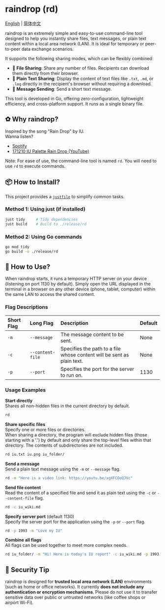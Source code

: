 # raindrop (rd)

[English](README.md) | [简体中文](README.zh-CN.md)

raindrop is an extremely simple and easy-to-use command-line tool designed to help you instantly share files, text messages, or plain text content within a local area network (LAN). It is ideal for temporary or peer-to-peer data exchange scenarios.

It supports the following sharing modes, which can be flexibly combined:

- 📁 **File Sharing**: Share any number of files. Recipients can download them directly from their browser.
- 📄 **Plain Text Sharing**: Display the content of text files like `.txt`, `.md`, or `.log` directly in the recipient's browser without requiring a download.
- 💬 **Message Sending**: Send a short text message.

This tool is developed in Go, offering zero-configuration, lightweight efficiency, and cross-platform support. It runs as a single binary file.

## ✿ Why raindrop?

Inspired by the song "Rain Drop" by IU.  
Wanna listen?

- [Spotify](https://open.spotify.com/track/6tlMVCqZlmxfnjZt3OiHjE)
- [171210 IU Palette Rain Drop (YouTube)](https://youtu.be/xgXFCOoQJVc)

Note: For ease of use, the command-line tool is named `rd`. You will need to use `rd` to execute commands.

## 📦 How to Install?

This project provides a [`justfile`](https://github.com/casey/just) to simplify common tasks.

### Method 1: Using just (if installed)

```bash
just tidy     # Tidy dependencies
just build    # Build to ./release/rd
```

### Method 2: Using Go commands

```bash
go mod tidy
go build -o ./release/rd
```

## 🤯 How to Use?

When raindrop starts, it runs a temporary HTTP server on your device (listening on port 1130 by default). Simply open the URL displayed in the terminal in a browser on any other device (phone, tablet, computer) within the same LAN to access the shared content.

### Flag Descriptions

| Short Flag | Long Flag      | Description                                                              | Default |
| :--------- | :------------- | :----------------------------------------------------------------------- | :------ |
| `-m`       | `--message`    | The message content to be sent.                                          | None    |
| `-c`       | `--content-file` | Specifies the path to a file whose content will be sent as plain text. | None    |
| `-p`       | `--port`       | Specifies the port for the server to run on.                             | 1130    |

### Usage Examples

**Start directly**  
Shares all non-hidden files in the current directory by default.

```bash
rd
```

**Share specific files**  
Specify one or more files or directories.  
When sharing a directory, the program will exclude hidden files (those starting with a '.') by default and only share the top-level files within that directory. The contents of subdirectories are not included.

```bash
rd iu.txt iu.png iu_folder/
```

**Send a message**  
Send a plain text message using the `-m` or `--message` flag.

```bash
rd -m "Here is a video link: https://youtu.be/xgXFCOoQJVc"
```

**Send file content**  
Read the content of a specified file and send it as plain text using the `-c` or `--content-file` flag.

```bash
rd -c iu_wiki.md
```

**Specify server port** (default 1130)  
Specify the server port for the application using the `-p` or `--port` flag.

```bash
rd -p 1993 -m "Love my IU"
```

**Combine all flags**  
All flags can be used together to meet more complex needs.

```bash
rd iu_folder/ -m "Hi! Here is today's IU report" -c iu_wiki.md -p 1993
```

## 🥺 Security Tip

raindrop is designed for **trusted local area network (LAN)** environments (such as home or office networks). It currently **does not include any authentication or encryption mechanisms**. Please do not use it to transfer sensitive data over public or untrusted networks (like coffee shops or airport Wi-Fi).
